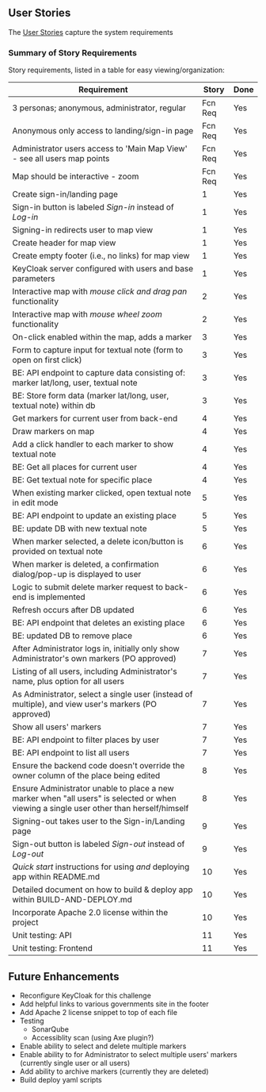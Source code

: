 ## User Stories
The [User Stories](./USER-STORIES.md) capture the system requirements

### Summary of Story Requirements 

Story requirements, listed in a table for easy viewing/organization:

| Requirement                                                                           | Story    | Done |
| ------------------------------------------------------------------------------------- | -------- | ---- |
| 3 personas; anonymous, administrator, regular                                         | Fcn Req  | Yes  |
| Anonymous only access to landing/sign-in page                                         | Fcn Req  | Yes  |
| Administrator users access to 'Main Map View' - see all users map points              | Fcn Req  | Yes  |
| Map should be interactive - zoom                                                      | Fcn Req  | Yes  |
| Create sign-in/landing page                                                           | 1        | Yes  |
| Sign-in button is labeled *Sign-in* instead of *Log-in*                               | 1        | Yes  |
| Signing-in redirects user to map view                                                 | 1        | Yes  |
| Create header for map view                                                            | 1        | Yes  |
| Create empty footer (i.e., no links) for map view                                     | 1        | Yes  |
| KeyCloak server configured with users and base parameters                             | 1        | Yes  |
| Interactive map with *mouse click and drag pan* functionality                         | 2        | Yes  |
| Interactive map with *mouse wheel zoom* functionality                                 | 2        | Yes  |
| On-click enabled within the map, adds a marker                                        | 3        | Yes  |
| Form to capture input for textual note (form to open on first click)                  | 3        | Yes  |
| BE: API endpoint to capture data consisting of: marker lat/long, user, textual note   | 3        | Yes  |
| BE: Store form data (marker lat/long, user, textual note) within db                   | 3        | Yes  |
| Get markers for current user from back-end                                            | 4        | Yes  |
| Draw markers on map                                                                   | 4        | Yes  |
| Add a click handler to each marker to show textual note                               | 4        | Yes  |
| BE: Get all places for current user                                                   | 4        | Yes  |
| BE: Get textual note for specific place                                               | 4        | Yes  |
| When existing marker clicked, open textual note in edit mode                          | 5        | Yes  |
| BE: API endpoint to update an existing place                                          | 5        | Yes  |
| BE: update DB with new textual note                                                   | 5        | Yes  |
| When marker selected, a delete icon/button is provided on textual note                | 6        | Yes  |
| When marker is deleted, a confirmation dialog/pop-up is displayed to user             | 6        | Yes  |
| Logic to submit delete marker request to back-end is implemented                      | 6        | Yes  |
| Refresh occurs after DB updated                                                       | 6        | Yes  |
| BE: API endpoint that deletes an existing place                                       | 6        | Yes  |
| BE: updated DB to remove place                                                        | 6        | Yes  |
| After Administrator logs in, initially only show Administrator's own markers (PO approved) | 7        | Yes  |
| Listing of all users, including Administrator's name, plus option for all users       | 7        | Yes  |
| As Administrator, select a single user (instead of multiple), and view user's markers (PO approved)     | 7        | Yes  |
| Show all users' markers                                                               | 7        | Yes  |
| BE: API endpoint to filter places by user                                             | 7        | Yes  |
| BE: API endpoint to list all users                                                    | 7        | Yes  |
| Ensure the backend code doesn't override the owner column of the place being edited   | 8        | Yes  |
| Ensure Administrator unable to place a new marker when "all users" is selected or when viewing a single user other than herself/himself   | 8        |  Yes  |
| Signing-out takes user to the Sign-in/Landing page                                    | 9        | Yes  |
| Sign-out button is labeled *Sign-out* instead of *Log-out*                            | 9        | Yes  |
| *Quick start* instructions for using *and* deploying app within README.md             | 10       | Yes  |
| Detailed document on how to build & deploy app within BUILD-AND-DEPLOY.md             | 10       | Yes  |
| Incorporate Apache 2.0 license within the project                                     | 10       | Yes  |
| Unit testing: API                                                                     | 11       | Yes  |
| Unit testing: Frontend                                                                | 11       | Yes  |


## Future Enhancements
- Reconfigure KeyCloak for this challenge
- Add helpful links to various governments site in the footer
- Add Apache 2 license snippet to top of each file
- Testing
  - SonarQube
  - Accessiblity scan (using Axe plugin?)
- Enable ability to select and delete multiple markers
- Enable ability to for Administrator to select multiple users' markers (currently single user or all users)
- Add ability to archive markers (currently they are deleted)
- Build deploy yaml scripts
